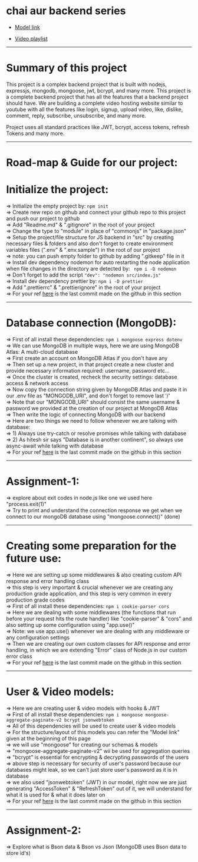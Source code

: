 # chai aur backend series

- [Model link](https://app.eraser.io/workspace/YtPqZ1VogxGy1jzIDkzj?origin=share)

- [Video playlist](https://www.youtube.com/watch?v=EH3vGeqeIAo&list=PLu71SKxNbfoBGh_8p_NS-ZAh6v7HhYqHW)

---
# Summary of this project

This project is a complex backend project that is built with nodejs, expressjs, mongodb, mongoose, jwt, bcrypt, and many more. This project is a complete backend project that has all the features that a backend project should have.
We are building a complete video hosting website similar to youtube with all the features like login, signup, upload video, like, dislike, comment, reply, subscribe, unsubscribe, and many more.

Project uses all standard practices like JWT, bcrypt, access tokens, refresh Tokens and many more.

---
# Road-map & Guide for our project:

# Initialize the project:

=> Initialize the empty project by: `npm init` <br>
=> Create new repo on github and connect your github repo to this project and push our project to github <br>
=> Add "Readme.md" & ".gitignore" in the root of your project <br>
=> Change the type to "module" in place of "commonjs" in "package.json" <br>
=> Setup the project/file structure for JS backend in "src" by creating necessary files & folders and also don't forget to create environment variables files (".env" & ".env.sample") in the root of our project <br>
=> note: you can push empty folder to github by adding ".gitkeep" file in it <br>
=> Install dev dependency nodemon for auto restarting the node application when file changes in the directory are detected by: ` npm i -D nodemon` <br>
=> Don't forget to add the script `"dev": "nodemon src/index.js"` <br>
=> Install dev dependency prettier by: `npm i -D prettier` <br>
=> Add ".prettierrc" & ".prettierignore" in the root of your project <br>
=> For your ref [here](https://github.com/JD-011/Chai-aur-Backend/commit/2111246011dc574ec8beb4303db29ae118bf7fad) is the last commit made on the github in this section

---

# Database connection (MongoDB):

=> First of all install these dependencies: `npm i mongoose express dotenv` <br>
=> We can use MongoDB in multiple ways, here we are using MongoDB Atlas: A multi-cloud database <br>
=> First create an account on MongoDB Atlas if you don't have any <br>
=> Then set up a new project, in that project create a new cluster and provide necessary information required: username, password etc... <br>
=> Once the cluster is created, recheck the security settings: database access & network access <br>
=> Now copy the connection string given by MongoDB Atlas and paste it in our .env file as "MONGODB_URI", and don't forget to remove last '/' <br>
=> Note that our "MONGODB_URI" should consist the same username & password we provided at the creation of our project at MongoDB Atlas <br>
=> Then write the logic of connecting MongoDB with our backend <br>
=> Here are two things we need to follow whenever we are talking with database: <br>
=> 1) Always use try-catch or resolve promises while talking with database <br>
=> 2) As hitesh sir says "Database is in another continent", so always use async-await while talking with database <br>
=> For your ref [here](https://github.com/JD-011/Chai-aur-Backend/commit/2a0542d38496921986b6fa9fe2730f061fca192e) is the last commit made on the github in this section

---

# Assignment-1:
=> explore about exit codes in node.js like one we used here "process.exit(1)" <br>
=> Try to print and understand the connection response we get when we connect to our mongoDB database using "mongoose.connect()" (done)

---

# Creating some preparation for the future use:
=> Here we are setting up some middlewares & also creating custom API response and error handling class <br>
=> this step is very important & crucial whenever we are creating any production grade application, and this step is very common in every production grade codes <br>
=> First of all install these dependencies: `npm i cookie-parser cors` <br>
=> Here we are dealing with some middlewares (the functions that run before your request hits the route handler) like "cookie-parser" & "cors" and also setting up some configuration using "app.use()" <br>
=> Note: we use app.use() whenever we are dealing with any middleware or any configuration settings <br>
=> Then we are creating our own custom classes for API response and error handling, in which we are extending "Error" class of Node.js in our custom error class <br>
=> For your ref [here](https://github.com/JD-011/Chai-aur-Backend/commit/f5b207100dd7fb6e5591a4f5c714412fd0f4c44c) is the last commit made on the github in this section

---

# User & Video models:
=> Here we are creating user & video models with hooks & JWT <br>
=> First of all install these dependencies: `npm i mongoose mongoose-aggregate-paginate-v2 bcrypt jsonwebtoken` <br>
=> All of this dependencies will be used to create user & video models <br>
=> For the structure/layout of this models you can refer the "Model link" given at the beginning of this page <br>
=> we will use "mongoose" for creating our schemas & models <br>
=> "mongoose-aggregate-paginate-v2" wii be used for aggregation queries <br>
=> "bcrypt" is essential for encrypting & decrypting passwords of the users <br>
=> above step is necessary for security of user's password because our databases might leak, so we can't just store user's password as it is in database <br>
=> we also used "jsonwebtoken" (JWT) in our model, right now we are just generating "AccessToken" & "RefreshToken" out of it, we will understand for what it is used for & what it does later on <br>
=> For your ref [here](https://github.com/JD-011/Chai-aur-Backend/commit/b976e07ae6defd905656e61ece47968ae3bd7ea0) is the last commit made on the github in this section

---

# Assignment-2:
=> Explore what is Bson data & Bson vs Json (MongoDB uses Bson data to store id's)